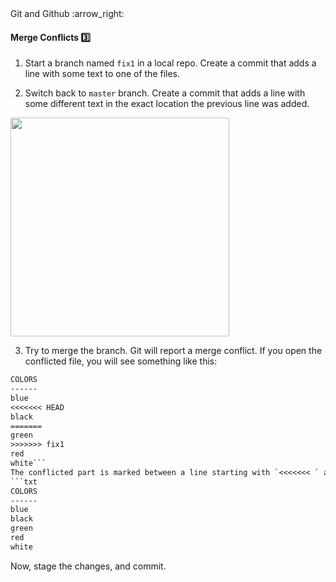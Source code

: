 <link rel="stylesheet" href="{{baseUrl}}/css/textbook.css">

<div class="website-content">

<div id="path">Git and Github :arrow_right: </div>

<div id="title">

#### Merge Conflicts :three:

</div>

<div id="body">

1. Start a branch named `fix1` in a local repo. Create a commit that adds a line with some text to one of the files.

2. Switch back to `master` branch. Create a commit that adds a line with some different text in the exact location the previous line was added.

<img src="{{baseUrl}}/gitAndGithub/mergeConflicts/images/sourcetree_1.png" height="350" />
<p/>

3. Try to merge the branch. Git will report a merge conflict. If you open the conflicted file, you will see something like this:

```txt
COLORS
------
blue
<<<<<<< HEAD
black
=======
green
>>>>>>> fix1
red
white```
The conflicted part is marked between a line starting with `<<<<<<< ` and a line starting with `>>>>>>>`. Let us assume you want to keep both lines in the merged version. You can modify the file like this.
```txt
COLORS
------
blue
black
green
red
white
```

Now, stage the changes, and commit.

</div>

<div id="extras">
<div>

</div>
